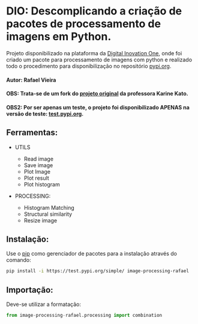 # DIO: Descomplicando a criação de pacotes de processamento de imagens em Python.
Projeto disponibilizado na plataforma da [Digital Inovation One](https://web.dio.me/), onde foi criado um pacote para processamento de imagens com python e realizado todo o procedimento para disponibilização no repositório [pypi.org](https://pypi.org/).

#### Autor: Rafael Vieira
#### OBS: Trata-se de um fork do [projeto original](https://pypi.org/project/image-processing/) da professora Karine Kato. 
#### OBS2: Por ser apenas um teste, o projeto foi disponibilizado APENAS na versão de teste: [test.pypi.org](https://test.pypi.org/project/image-processing-rafael/).
## Ferramentas:
- UTILS
  - Read image
  - Save image
  - Plot Image
  - Plot result
  - Plot histogram

- PROCESSING:
  - Histogram Matching
  - Structural similarity
  - Resize image
 
## Instalação:

Use o [pip](https://pip.pypa.io/en/stable/) como gerenciador de pacotes para a instalação através do comando:

```bash
pip install -i https://test.pypi.org/simple/ image-processing-rafael
```
## Importação:
Deve-se utilizar a formatação:

```python
from image-processing-rafael.processing import combination
```


